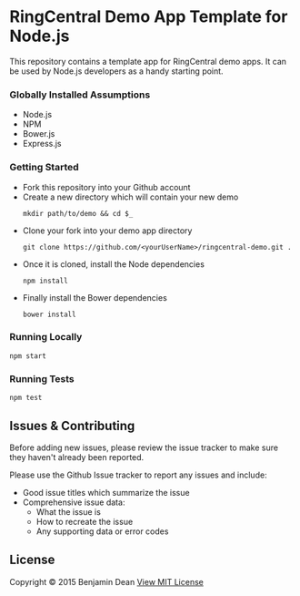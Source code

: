 # RingCentral Demo App Template for Node.js

This repository contains a template app for RingCentral demo apps. It can be used by Node.js developers as a handy starting point.

### Globally Installed Assumptions

* Node.js
* NPM
* Bower.js
* Express.js

### Getting Started

* Fork this repository into your Github account
* Create a new directory which will contain your new demo
    ```
    mkdir path/to/demo && cd $_
    ```
* Clone your fork into your demo app directory
    ```
    git clone https://github.com/<yourUserName>/ringcentral-demo.git .
    ```
* Once it is cloned, install the Node dependencies
    ```
    npm install
    ```
* Finally install the Bower dependencies
    ```
    bower install
    ```

### Running Locally

```
npm start
```

### Running Tests

```
npm test
```

## Issues &amp; Contributing
Before adding new issues, please review the issue tracker to make sure they haven't already been reported.

Please use the Github Issue tracker to report any issues and include:

* Good issue titles which summarize the issue
* Comprehensive issue data:
  * What the issue is
  * How to recreate the issue
  * Any supporting data or error codes

## License
Copyright &copy; 2015 Benjamin Dean
[View MIT License](/LICENSE)
